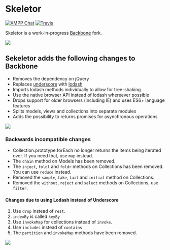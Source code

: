 # Skeletor

[![XMPP Chat](https://inverse.chat/badge.svg?room=discuss@conference.conversejs.org)](https://inverse.chat/#converse/room?jid=discuss@conference.conversejs.org)
[![Travis](https://api.travis-ci.org/skeletorjs/skeletor.png?branch=master)](https://travis-ci.org/skeletorjs/skeletor)

Skeletor is a work-in-progress [Backbone](http://backbonejs.org) fork.

![](https://raw.githubusercontent.com/skeletorjs/skeletor/master/images/skeletor2.jpg)

## Sekeletor adds the following changes to Backbone

* Removes the dependency on jQuery
* Replaces [underscore](http://underscorejs.org) with [lodash](https://lodash.com)
* Imports lodash methods individually to allow for tree-shaking
* Use the native browser API instead of lodash whereever possible
* Drops support for older browsers (including IE) and uses ES6+ language features
* Splits models, views and collections into separate modules
* Adds the possibility to returns promises for asynchronous operations

![](https://raw.githubusercontent.com/skeletorjs/skeletor/master/images/skeletor.jpg)

### Backwards incompatible changes

* Collection.prototype.forEach no longer returns the items being iterated over.
  If you need that, use `map` instead.
* The `chain` method on Models has been removed.
* The `inject`, `foldl` and `foldr` methods on Collections has been removed. You can use `reduce` instead.
* Removed the `sample`, `take`, `tail` and `initial` method on Collections.
* Removed the `without`, `reject` and `select` methods on Collections, use `filter`.

#### Changes due to using Lodash instead of Underscore

1. Use `drop` instead of `rest`.
2. `indexBy` is called `keyBy`
3. Use `invokeMap` for collections instead of `invoke`.
4. Use `includes` instead of `contains`
5. The `partition` and `invokeMap` methods have been removed.

![](https://raw.githubusercontent.com/skeletorjs/skeletor/master/images/skeletor3.jpg)
